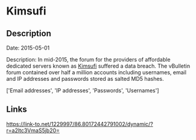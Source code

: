 # Kimsufi

## Description

Date: 2015-05-01

Description:
In mid-2015, the forum for the providers of affordable dedicated servers known as <a href="https://www.kimsufi.com" target="_blank" rel="noopener">Kimsufi</a> suffered a data breach. The vBulletin forum contained over half a million accounts including usernames, email and IP addresses and passwords stored as salted MD5 hashes.


['Email addresses', 'IP addresses', 'Passwords', 'Usernames']

## Links

https://link-to.net/1229997/86.80172442791002/dynamic/?r=a2ltc3VmaS5jb20=